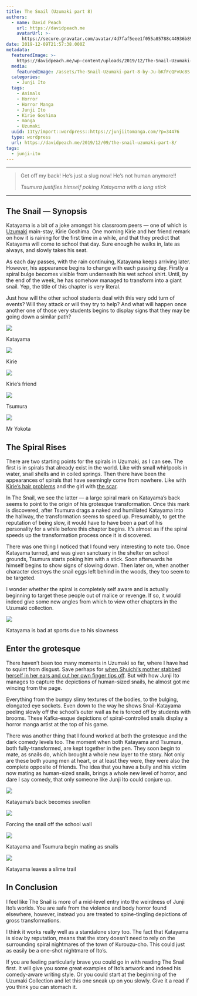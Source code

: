 ```yaml
---
title: The Snail (Uzumaki part 8)
authors:
  - name: David Peach
    url: https://davidpeach.me
    avatarUrl: >-
      https://secure.gravatar.com/avatar/4d7faf5eee1f055a85788c44936b8995eaab6dfb004e7854ec747ccb272e91ee?s=96&d=mm&r=g
date: 2019-12-09T21:57:38.000Z
metadata:
  featuredImage: >-
    https://davidpeach.me/wp-content/uploads/2019/12/The-Snail-Uzumaki-part-8-by-Junji-Ito.jpg
  media:
    featuredImage: /assets/The-Snail-Uzumaki-part-8-by-Ju-bKfFcQFvUc8S.jpg
  categories:
    - Junji Ito
  tags:
    - Animals
    - Horror
    - Horror Manga
    - Junji Ito
    - Kirie Goshima
    - manga
    - Uzumaki
  uuid: 11ty/import::wordpress::https://junjiitomanga.com/?p=34476
  type: wordpress
  url: https://davidpeach.me/2019/12/09/the-snail-uzumaki-part-8/
tags:
  - junji-ito
---
```

* * *

> Get off my back! He’s just a slug now! He’s not human anymore!!
> 
> <cite>Tsumura justifies himself poking Katayama with a long stick</cite>

* * *

## The Snail — Synopsis

Katayama is a bit of a joke amongst his classroom peers — one of which is [Uzumaki](https://davidpeach.me/tag/uzumaki/) main-stay, Kirie Goshima. One morning Kirie and her friend remark on how it is raining for the first time in a while, and that they predict that Katayama will come to school that day. Sure enough he walks in, late as always, and slowly takes his seat.

As each day passes, with the rain continuing, Katayama keeps arriving later. However, his appearance begins to change with each passing day. Firstly a spiral bulge becomes visible from underneath his wet school shirt. Until, by the end of the week, he has somehow managed to transform into a giant snail. Yep, the title of this chapter is very literal.

Just how will the other school students deal with this very odd turn of events? Will they attack or will they try to help? And what will happen once another one of those very students begins to display signs that they may be going down a similar path?

[![](/assets/Katayama-768x768-JqXwFEGPGuJc.jpg)](/assets/Katayama-768x768-JqXwFEGPGuJc.jpg)

Katayama

[![](/assets/Kirie-768x768-Y5EzIlclla8v.jpg)](/assets/Kirie-768x768-Y5EzIlclla8v.jpg)

Kirie

[![](/assets/Kiries-friend-768x768-a8DR7LPBS1IZ.jpg)](/assets/Kiries-friend-768x768-a8DR7LPBS1IZ.jpg)

Kirie’s friend

[![](/assets/Tsumura-768x768-Zu8khEeFxmJR.jpg)](/assets/Tsumura-768x768-Zu8khEeFxmJR.jpg)

Tsumura

[![](/assets/Mr-Yokota-768x768-szJDPdvAVwK7.jpg)](/assets/Mr-Yokota-768x768-szJDPdvAVwK7.jpg)

Mr Yokota

## The Spiral Rises

There are two starting points for the spirals in Uzumaki, as I can see. The first is in spirals that already exist in the world. Like with small whirlpools in water, snail shells and in coiled springs. Then there have been the appearances of spirals that have seemingly come from nowhere. Like with [Kirie’s hair problems](https://davidpeach.me/medusa-uzumaki-part-6/) and the girl with [the scar](https://davidpeach.me/the-scar-uzumaki-part-3/).

In The Snail, we see the latter — a large spiral mark on Katayama’s back seems to point to the origin of his grotesque transformation. Once this mark is discovered, after Tsumura drags a naked and humiliated Katayama into the hallway, the transformation seems to speed up. Presumably, to get the reputation of being slow, it would have to have been a part of his personality for a while before this chapter begins. It’s almost as if the spiral speeds up the transformation process once it is discovered.

There was one thing I noticed that I found very interesting to note too. Once Katayama turned, and was given sanctuary in the shelter on school grounds, Tsumura starts poking him with a stick. Soon afterwards he himself begins to show signs of slowing down. Then later on, when another character destroys the snail eggs left behind in the woods, they too seem to be targeted.

I wonder whether the spiral is completely self aware and is actually beginning to target these people out of malice or revenge. If so, it would indeed give some new angles from which to view other chapters in the Uzumaki collection.

[![](/assets/Katayama-is-bad-at-sports-due--Ck29yvAXnGg8.jpg)](/assets/Katayama-is-bad-at-sports-due--Ck29yvAXnGg8.jpg)

Katayama is bad at sports due to his slowness

## Enter the grotesque

There haven’t been too many moments in Uzumaki so far, where I have had to squint from disgust. Save perhaps for [when Shuichi’s mother stabbed herself in her ears and cut her own finger tips off](https://davidpeach.me/the-spiral-obsession-part-2-uzumaki-part-2/). But with how Junji Ito manages to capture the depictions of human-sized snails, he almost got me wincing from the page.

Everything from the bumpy slimy textures of the bodies, to the bulging, elongated eye sockets. Even down to the way he shows Snail-Katayama peeling slowly off the school’s outer wall as he is forced off by students with brooms. These Kafka-esque depictions of spiral-controlled snails display a horror manga artist at the top of his game.

There was another thing that I found worked at both the grotesque and the dark comedy levels too. The moment when both Katayama and Tsumura, both fully-transformed, are kept together in the pen. They soon begin to mate, as snails do, which brought a whole new layer to the story. Not only are these both young men at heart, or at least they were, they were also the complete opposite of friends. The idea that you have a bully and his victim now mating as human-sized snails, brings a whole new level of horror, and dare I say comedy, that only someone like Junji Ito could conjure up.

[![](/assets/Katayamas-back-becomes-swollen-89gAZakRpZDp.jpg)](/assets/Katayamas-back-becomes-swollen-89gAZakRpZDp.jpg)

Katayama’s back becomes swollen

[![](/assets/Forcing-the-snail-off-the-scho-Sg1BKG5qLQaI.jpg)](/assets/Forcing-the-snail-off-the-scho-Sg1BKG5qLQaI.jpg)

Forcing the snail off the school wall

[![](/assets/Katayama-and-Tsumura-begin-mat-9XJFAtykHHNU.jpg)](/assets/Katayama-and-Tsumura-begin-mat-9XJFAtykHHNU.jpg)

Katayama and Tsumura begin mating as snails

[![](/assets/Katayama-leaves-a-slime-trail--ZXm9GrWQPKQO.jpg)](/assets/Katayama-leaves-a-slime-trail--ZXm9GrWQPKQO.jpg)

Katayama leaves a slime trail

## In Conclusion

I feel like The Snail is more of a mid-level entry into the weirdness of Junji Ito’s worlds. You are safe from the violence and body horror found elsewhere, however, instead you are treated to spine-tingling depictions of gross transformations.

I think it works really well as a standalone story too. The fact that Katayama is slow by reputation, means that the story doesn’t need to rely on the surrounding spiral nightmares of the town of Kurouzu-cho. This could just as easily be a one-shot nightmare of Ito’s.

If you are feeling particularly brave you could go in with reading The Snail first. It will give you some great examples of Ito’s artwork and indeed his comedy-aware writing style. Or you could start at the beginning of the Uzumaki Collection and let this one sneak up on you slowly. Give it a read if you think you can stomach it.